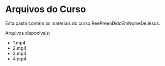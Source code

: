 # Arquivos do Curso

Esta pasta contém os materiais do curso ReePreenDidoEmNomeDeJesus.

Arquivos disponíveis:
- 1.mp4
- 2.mp4
- 3.mp4
- 4.mp4